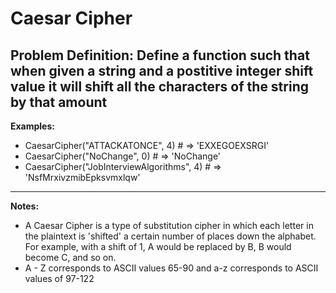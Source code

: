 # Caesar Cipher
**Problem Definition:** 
Define a function such that when given a string and a postitive integer shift value it will shift all the characters of the string by that amount
---
**Examples:**
* CaesarCipher("ATTACKATONCE", 4) # => 'EXXEGOEXSRGI'
* CaesarCipher("NoChange", 0) # => 'NoChange'
* CaesarCipher("JobInterviewAlgorithms", 4) # => 'NsfMrxivzmibEpksvmxlqw'
---
**Notes:**
* A Caesar Cipher is a type of substitution cipher in which each letter in the plaintext is 'shifted' a certain number of places down the alphabet. For example, with a shift of 1, A would be replaced by B, B would become C, and so on.
* A - Z corresponds to ASCII values 65-90 and a-z corresponds to ASCII values of 97-122
